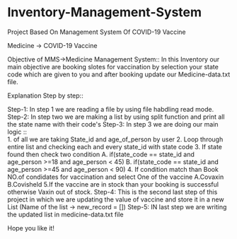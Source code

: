 # Inventory-Management-System
Project Based On Management System Of COVID-19 Vaccine

Medicine -> COVID-19 Vaccine

Objective of MMS->Medicine Management System::
In this Inventory our main objective are booking slotes for vaccination by selection your state code which are given to you and after booking update our Medicine-data.txt file.

Explanation Step by step::

Step-1: In step 1 we are reading a file by using file habdling read mode.
Step-2: In step two we are making a list by using split function and print all the state name with their code's
Step-3: In step 3 we are doing our main logic ::  
                                     1. of all we are taking State_id and age_of_person by user
                                     2. Loop through entire list and checking each and every state_id with state code
                                     3. If state found then check two condition 
                                                                 A. if(state_code == state_id and age_person >=18 and age_person < 45)
                                                                 B. if(state_code == state_id and age_person >=45 and age_person < 90)
                                     4. If condition match than Book NO.of condidates for vaccination and select One of the vaccine
                                                                                                                         A.Covaxin
                                                                                                                         B.Covisheld
                                     5.If the vaccine are in stock than your booking is successful otherwise Vaxin out of stock.
Step-4: This is the second last step of this project in which we are updating the value of vaccine and store it in a new List (Name of the list -> new_record = [])
Step-5: IN last step we are writing the updated list in medicine-data.txt file

Hope you like it!
